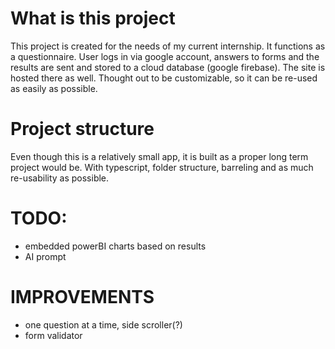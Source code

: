 # What is this project
This project is created for the needs of my current internship. It functions as a questionnaire. User logs in via google account, answers to forms and the results are sent and stored to a cloud database (google firebase). The site is hosted there as well. Thought out to be customizable, so it can be re-used as easily as possible. 

# Project structure
Even though this is a relatively small app, it is built as a proper long term project would be. With typescript, folder structure, barreling and as much re-usability as possible. 

# TODO:
- embedded powerBI charts based on results
- AI prompt

# IMPROVEMENTS
- one question at a time, side scroller(?)
- form validator
 


